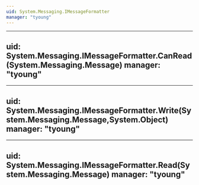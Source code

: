 ```yaml
---
uid: System.Messaging.IMessageFormatter
manager: "tyoung"
---
```


---
uid: System.Messaging.IMessageFormatter.CanRead(System.Messaging.Message)
manager: "tyoung"
---

---
uid: System.Messaging.IMessageFormatter.Write(System.Messaging.Message,System.Object)
manager: "tyoung"
---

---
uid: System.Messaging.IMessageFormatter.Read(System.Messaging.Message)
manager: "tyoung"
---
